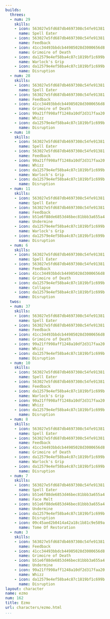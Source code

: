 ```yaml
---
builds:
  threes:
  - num: 29
    skills:
    - icon: 563027e5fd687db4697308c54fe91381
      name: Spell Eater
    - icon: 563027e5fd687db4697308c54fe91381
      name: Feedback
    - icon: 41cc34493bbdcb44985028d3000656d8
      name: Grimoire of Death
    - icon: da12579e4ef58ba4c87c1819bf1c699b
      name: Warlock's Grip
    - icon: da12579e4ef58ba4c87c1819bf1c699b
      name: Disruption
  - num: 28
    skills:
    - icon: 563027e5fd687db4697308c54fe91381
      name: Spell Eater
    - icon: 563027e5fd687db4697308c54fe91381
      name: Feedback
    - icon: 41cc34493bbdcb44985028d3000656d8
      name: Grimoire of Death
    - icon: 99a21ff998aff1248a10df2d317faa20
      name: Whizz
    - icon: da12579e4ef58ba4c87c1819bf1c699b
      name: Disruption
  - num: 18
    skills:
    - icon: 563027e5fd687db4697308c54fe91381
      name: Spell Eater
    - icon: 563027e5fd687db4697308c54fe91381
      name: Feedback
    - icon: 99a21ff998aff1248a10df2d317faa20
      name: Whizz
    - icon: da12579e4ef58ba4c87c1819bf1c699b
      name: Warlock's Grip
    - icon: da12579e4ef58ba4c87c1819bf1c699b
      name: Disruption
  - num: 11
    skills:
    - icon: 563027e5fd687db4697308c54fe91381
      name: Spell Eater
    - icon: 563027e5fd687db4697308c54fe91381
      name: Feedback
    - icon: b51e6f88de6853d46bec81bbb3a655a4
      name: Undermine
    - icon: da12579e4ef58ba4c87c1819bf1c699b
      name: Warlock's Grip
    - icon: da12579e4ef58ba4c87c1819bf1c699b
      name: Disruption
  - num: 6
    skills:
    - icon: 563027e5fd687db4697308c54fe91381
      name: Spell Eater
    - icon: 563027e5fd687db4697308c54fe91381
      name: Feedback
    - icon: 41cc34493bbdcb44985028d3000656d8
      name: Grimoire of Death
    - icon: da12579e4ef58ba4c87c1819bf1c699b
      name: Collapse
    - icon: da12579e4ef58ba4c87c1819bf1c699b
      name: Disruption
  twos:
  - num: 37
    skills:
    - icon: 563027e5fd687db4697308c54fe91381
      name: Spell Eater
    - icon: 563027e5fd687db4697308c54fe91381
      name: Feedback
    - icon: 41cc34493bbdcb44985028d3000656d8
      name: Grimoire of Death
    - icon: 99a21ff998aff1248a10df2d317faa20
      name: Whizz
    - icon: da12579e4ef58ba4c87c1819bf1c699b
      name: Disruption
  - num: 10
    skills:
    - icon: 563027e5fd687db4697308c54fe91381
      name: Spell Eater
    - icon: 563027e5fd687db4697308c54fe91381
      name: Feedback
    - icon: da12579e4ef58ba4c87c1819bf1c699b
      name: Warlock's Grip
    - icon: 99a21ff998aff1248a10df2d317faa20
      name: Whizz
    - icon: da12579e4ef58ba4c87c1819bf1c699b
      name: Disruption
  - num: 8
    skills:
    - icon: 563027e5fd687db4697308c54fe91381
      name: Spell Eater
    - icon: 563027e5fd687db4697308c54fe91381
      name: Feedback
    - icon: 41cc34493bbdcb44985028d3000656d8
      name: Grimoire of Death
    - icon: da12579e4ef58ba4c87c1819bf1c699b
      name: Warlock's Grip
    - icon: da12579e4ef58ba4c87c1819bf1c699b
      name: Disruption
  - num: 7
    skills:
    - icon: 563027e5fd687db4697308c54fe91381
      name: Spell Eater
    - icon: b51e6f88de6853d46bec81bbb3a655a4
      name: Face Melt
    - icon: b51e6f88de6853d46bec81bbb3a655a4
      name: Undermine
    - icon: da12579e4ef58ba4c87c1819bf1c699b
      name: Disruption
    - icon: 09c45aed2b0414a42a18c1b81c9e589a
      name: Tome Of Restoration
  - num: 3
    skills:
    - icon: 563027e5fd687db4697308c54fe91381
      name: Feedback
    - icon: 41cc34493bbdcb44985028d3000656d8
      name: Grimoire of Death
    - icon: b51e6f88de6853d46bec81bbb3a655a4
      name: Undermine
    - icon: 99a21ff998aff1248a10df2d317faa20
      name: Whizz
    - icon: da12579e4ef58ba4c87c1819bf1c699b
      name: Disruption
layout: character
name: ezmo
num: 162
title: Ezmo
url: characters/ezmo.html
...
```


